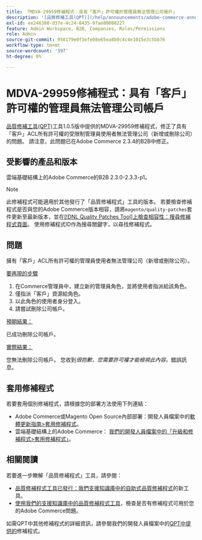```yaml
---
title: 「MDVA-29959修補程式：具有「客戶」許可權的管理員無法管理公司帳戶」
description: '[品質修補工具(QPT)](/help/announcements/adobe-commerce-announcements/magento-quality-patches-released-new-tool-to-self-serve-quality-patches.md)工具1.0.5版中提供的MDVA-29959修補程式修正了具有「客戶」ACL所有許可權的受限制管理員使用者無法管理公司（新增或刪除公司）的問題。 請注意，此問題已在Adobe Commerce 2.3.4的B2B中修正。'
exl-id: ee246380-d37e-4c24-8435-97ae80088227
feature: Admin Workspace, B2B, Companies, Roles/Permissions
role: Admin
source-git-commit: 958179e0f3efe08e65ea8b0c4c4e1015e3c5bb76
workflow-type: tm+mt
source-wordcount: '397'
ht-degree: 0%

---
```


# MDVA-29959修補程式：具有「客戶」許可權的管理員無法管理公司帳戶

[品質修補工具(QPT)](/help/announcements/adobe-commerce-announcements/magento-quality-patches-released-new-tool-to-self-serve-quality-patches.md)工具1.0.5版中提供的MDVA-29959修補程式，修正了具有「客戶」ACL所有許可權的受限制管理員使用者無法管理公司（新增或刪除公司）的問題。 請注意，此問題已在Adobe Commerce 2.3.4的B2B中修正。

## 受影響的產品和版本

雲端基礎結構上的Adobe Commerce的B2B 2.3.0-2.3.3-p1。

>[!NOTE]
>
>此修補程式可能適用於其他發行了「品質修補程式」工具的版本。 若要檢查修補程式是否與您的Adobe Commerce版本相容，請將`magento/quality-patches`套件更新至最新版本，並在[[!DNL Quality Patches Tool]上檢查相容性：搜尋修補程式頁面](https://devdocs.magento.com/quality-patches/tool.html#patch-grid)。 使用修補程式ID作為搜尋關鍵字，以尋找修補程式。

## 問題

擁有「客戶」ACL所有許可權的管理員使用者無法管理公司（新增或刪除公司）。

<u>要再現的步驟</u>

1. 在Commerce管理員中，建立新的管理員角色，並將使用者指派給該角色。
1. 僅指派「客戶」資源給角色。
1. 以此角色的使用者身分登入。
1. 請嘗試刪除公司帳戶。

<u>預期結果：</u>

已成功刪除公司帳戶。

<u>實際結果：</u>

您無法刪除公司帳戶。 您收到&#x200B;*很抱歉，您需要許可權才能檢視此內容。*&#x200B;錯誤訊息。

## 套用修補程式

若要套用個別修補程式，請根據您的部署方法使用下列連結：

* Adobe Commerce或Magento Open Source內部部署：開發人員檔案中的[軟體更新指南>套用修補程式](https://devdocs.magento.com/guides/v2.4/comp-mgr/patching/mqp.html)。
* 雲端基礎結構上的Adobe Commerce： [我們的開發人員檔案中的「升級和修補程式>套用修補程式」](https://devdocs.magento.com/cloud/project/project-patch.html)。

## 相關閱讀

若要進一步瞭解「品質修補程式」工具，請參閱：

* [品質修補程式工具已發行：我們支援知識庫中的自助式品質修補程式](/help/announcements/adobe-commerce-announcements/magento-quality-patches-released-new-tool-to-self-serve-quality-patches.md)的新工具。
* [使用我們的支援知識庫中的品質修補程式工具](/help/support-tools/patches-available-in-qpt-tool/check-patch-for-magento-issue-with-magento-quality-patches.md)，檢查是否有修補程式可用於您的Adobe Commerce問題。

如需QPT中其他修補程式的詳細資訊，請參閱我們的開發人員檔案中的[QPT中提供的](https://devdocs.magento.com/quality-patches/tool.html#patch-grid)修補程式。
